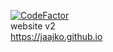 <a href="https://www.codefactor.io/repository/github/jaajko/jaajko.github.io"><img src="https://www.codefactor.io/repository/github/jaajko/jaajko.github.io/badge" alt="CodeFactor" /></a>
<br>
website v2 <br>
https://jaajko.github.io

